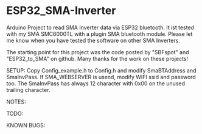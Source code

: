 # ESP32_SMA-Inverter
Arduino Project to read SMA Inverter data via ESP32 bluetooth.
It ist tested with my SMA SMC6000TL with a plugin SMA bluetooth module.
Please let me know when you have tested the software on other SMA Inverters.

The starting point for this project was the code posted by "SBFspot" and "ESP32_to_SMA" on github.
Many thanks for the work on these projects!

SETUP:
Copy Config_example.h to Config.h and modify SmaBTAddress and SmaInvPass.
If SMA_WEBSERVER is usend, modify WIFI ssid and password too.
The SmaInvPass has always 12 character with 0x00 on the unused trailing character.

NOTES:

TODO:

KNOWN BUGS:

